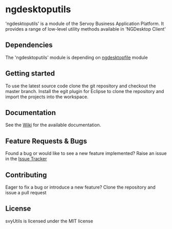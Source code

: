 # ngdesktoputils
'ngdesktoputils' is a module of the Servoy Business Application Platform. It provides a range of low-level utility methods available in 'NGDesktop Client'

Dependencies
-------------
The 'ngdesktoputils' module is depending on [ngdesktopfile](https://github.com/Servoy/ngdesktopfile) module

Getting started
-------------
To use the latest source code clone the git repository and checkout the master branch. Install the egit plugin for Eclipse to clone the repository and import the projects into the workspace.

Documentation
-------------
See the [Wiki](https://github.com/Servoy/ngdesktoputils/wiki) for the available documentation.


Feature Requests & Bugs
-----------------------
Found a bug or would like to see a new feature implemented? Raise an issue in the [Issue Tracker](https://github.com/Servoy/ngdesktoputils/issues)


Contributing
-------------
Eager to fix a bug or introduce a new feature? Clone the repository and issue a pull request


License
-------
svyUtils is licensed under the MIT license
